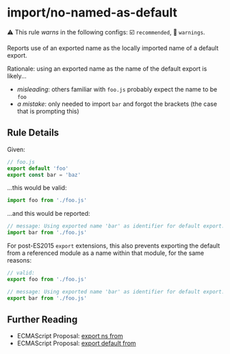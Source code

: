 # import/no-named-as-default

⚠️ This rule _warns_ in the following configs: ☑️ `recommended`, 🚸 `warnings`.

<!-- end auto-generated rule header -->

Reports use of an exported name as the locally imported name of a default export.

Rationale: using an exported name as the name of the default export is likely...

- _misleading_: others familiar with `foo.js` probably expect the name to be `foo`
- _a mistake_: only needed to import `bar` and forgot the brackets (the case that is prompting this)

## Rule Details

Given:

```js
// foo.js
export default 'foo'
export const bar = 'baz'
```

...this would be valid:

```js
import foo from './foo.js'
```

...and this would be reported:

```js
// message: Using exported name 'bar' as identifier for default export.
import bar from './foo.js'
```

For post-ES2015 `export` extensions, this also prevents exporting the default from a referenced module as a name within that module, for the same reasons:

```js
// valid:
export foo from './foo.js'

// message: Using exported name 'bar' as identifier for default export.
export bar from './foo.js'
```

## Further Reading

- ECMAScript Proposal: [export ns from]
- ECMAScript Proposal: [export default from]

[export ns from]: https://github.com/leebyron/ecmascript-export-ns-from
[export default from]: https://github.com/leebyron/ecmascript-export-default-from
